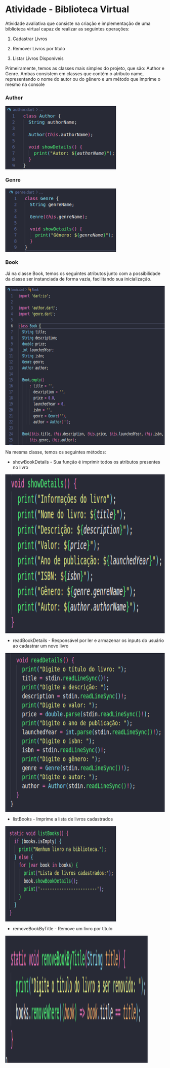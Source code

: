 # Atividade - Biblioteca Virtual

Atividade avaliativa que consiste na criação e implementação de uma biblioteca virtual capaz de realizar as seguintes operações:

1. Cadastrar Livros

2. Remover Livros por título 

3. Listar Livros Disponíveis

Primeiramente, temos as classes mais simples do projeto, que são: Author e Genre. Ambas consistem em classes que contém o atributo name, representando o nome do autor ou do gênero e um método que imprime o mesmo na console

### Author
<img align="center" alt="author-class" height="200" width="350" src="https://github.com/carlos-daniel8/biblioteca-virtual/blob/main/assets/author.png">

### Genre
<img align="center" alt="genre-class" height="200" width="350" src="https://github.com/carlos-daniel8/biblioteca-virtual/blob/main/assets/genre.png">


### Book
Já na classe Book, temos os seguintes atributos junto com a possibilidade da classe ser instanciada de forma vazia, facilitando sua inicialização.

<img align="center" alt="book-atributes" height="500" width="650" src="https://github.com/carlos-daniel8/biblioteca-virtual/blob/main/assets/book-atributes.png">

Na mesma classe, temos os seguintes métodos:

- showBookDetails - Sua função é imprimir todos os atributos presentes no livro
<img align="center" alt="show-book-details-method" height="500" width="650" src="https://github.com/carlos-daniel8/biblioteca-virtual/blob/main/assets/show-book-details-method.png">

- readBookDetails - Responsável por ler e armazenar os inputs do usuário ao cadastrar um novo livro
<img align="center" alt="read-book-details-method" height="500" width="650" src="https://github.com/carlos-daniel8/biblioteca-virtual/blob/main/assets/read-book-details-method.png">

- listBooks - Imprime a lista de livros cadastrados
<img align="center" alt="list-books-method" height="300" width="350" src="https://github.com/carlos-daniel8/biblioteca-virtual/blob/main/assets/list-books-method.png">

- removeBookByTitle - Remove um livro por título
<img align="center" alt="list-books-method" height="400" width="450" src="https://github.com/carlos-daniel8/biblioteca-virtual/blob/main/assets/remove-book-by-title.png">


